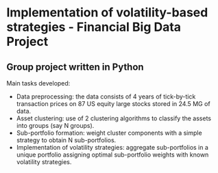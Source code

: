 # Implementation of volatility-based strategies - Financial Big Data Project
## Group project written in Python 
Main tasks developed: 
- Data preprocessing: the data consists of 4 years of tick-by-tick transaction prices on 87 US equity large stocks stored in 24.5 MG of data.
- Asset clustering: use of 2 clustering algorithms to classify the assets into groups (say N groups).
- Sub-portfolio formation: weight cluster components with a simple strategy to obtain N sub-portfolios. 
- Implementation of volatility strategies: aggregate sub-portfolios in a unique portfolio assigning optimal sub-portfolio weights with known volatility strategies.


